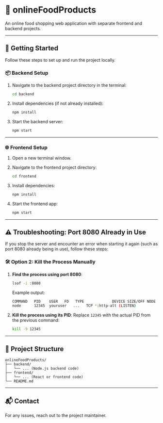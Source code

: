 # 🍔 onlineFoodProducts

An online food shopping web application with separate frontend and backend projects.

---

## 🚀 Getting Started

Follow these steps to set up and run the project locally.

### 📦 Backend Setup

1. Navigate to the backend project directory in the terminal:
   ```bash
   cd backend
   ```

2. Install dependencies (if not already installed):
   ```bash
   npm install
   ```

3. Start the backend server:
   ```bash
   npm start
   ```

---

### 🌐 Frontend Setup

1. Open a new terminal window.

2. Navigate to the frontend project directory:
   ```bash
   cd frontend
   ```

3. Install dependencies:
   ```bash
   npm install
   ```

4. Start the frontend app:
   ```bash
   npm start
   ```

---

## ⚠️ Troubleshooting: Port 8080 Already in Use

If you stop the server and encounter an error when starting it again (such as port 8080 already being in use), follow these steps:

### 🛠️ Option 2: Kill the Process Manually

1. **Find the process using port 8080**:
   ```bash
   lsof -i :8080
   ```

   Example output:
   ```bash
   COMMAND   PID    USER   FD   TYPE             DEVICE SIZE/OFF NODE NAME
   node      12345  youruser   ...   TCP *:http-alt (LISTEN)
   ```

2. **Kill the process using its PID**:
   Replace `12345` with the actual PID from the previous command:
   ```bash
   kill -9 12345
   ```

---

## 📁 Project Structure

```
onlineFoodProducts/
├── backend/
│   └── ... (Node.js backend code)
├── frontend/
│   └── ... (React or frontend code)
└── README.md
```

---

## 📬 Contact

For any issues, reach out to the project maintainer.
